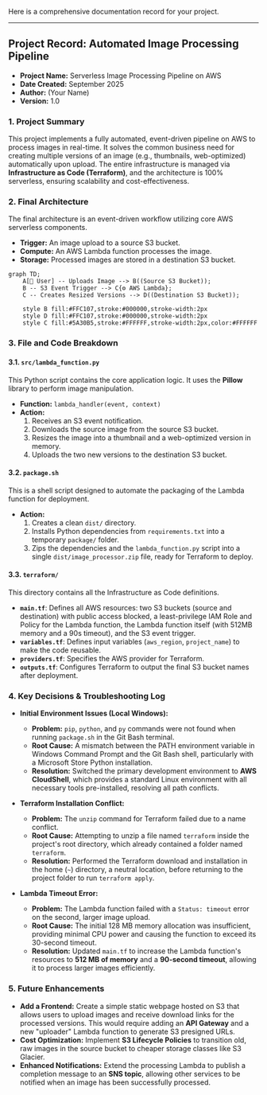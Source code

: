 Here is a comprehensive documentation record for your project.

-----

## Project Record: Automated Image Processing Pipeline

  * **Project Name:** Serverless Image Processing Pipeline on AWS
  * **Date Created:** September 2025
  * **Author:** (Your Name)
  * **Version:** 1.0

### 1\. Project Summary

This project implements a fully automated, event-driven pipeline on AWS to process images in real-time. It solves the common business need for creating multiple versions of an image (e.g., thumbnails, web-optimized) automatically upon upload. The entire infrastructure is managed via **Infrastructure as Code (Terraform)**, and the architecture is 100% serverless, ensuring scalability and cost-effectiveness.

### 2\. Final Architecture

The final architecture is an event-driven workflow utilizing core AWS serverless components.

  * **Trigger:** An image upload to a source S3 bucket.
  * **Compute:** An AWS Lambda function processes the image.
  * **Storage:** Processed images are stored in a destination S3 bucket.

<!-- end list -->

```mermaid
graph TD;
    A[👤 User] -- Uploads Image --> B((Source S3 Bucket));
    B -- S3 Event Trigger --> C{⚙️ AWS Lambda};
    C -- Creates Resized Versions --> D((Destination S3 Bucket));

    style B fill:#FFC107,stroke:#000000,stroke-width:2px
    style D fill:#FFC107,stroke:#000000,stroke-width:2px
    style C fill:#5A30B5,stroke:#FFFFFF,stroke-width:2px,color:#FFFFFF
```

### 3\. File and Code Breakdown

#### 3.1. `src/lambda_function.py`

This Python script contains the core application logic. It uses the **Pillow** library to perform image manipulation.

  * **Function:** `lambda_handler(event, context)`
  * **Action:**
    1.  Receives an S3 event notification.
    2.  Downloads the source image from the source S3 bucket.
    3.  Resizes the image into a thumbnail and a web-optimized version in memory.
    4.  Uploads the two new versions to the destination S3 bucket.

#### 3.2. `package.sh`

This is a shell script designed to automate the packaging of the Lambda function for deployment.

  * **Action:**
    1.  Creates a clean `dist/` directory.
    2.  Installs Python dependencies from `requirements.txt` into a temporary `package/` folder.
    3.  Zips the dependencies and the `lambda_function.py` script into a single `dist/image_processor.zip` file, ready for Terraform to deploy.

#### 3.3. `terraform/`

This directory contains all the Infrastructure as Code definitions.

  * **`main.tf`**: Defines all AWS resources: two S3 buckets (source and destination) with public access blocked, a least-privilege IAM Role and Policy for the Lambda function, the Lambda function itself (with 512MB memory and a 90s timeout), and the S3 event trigger.
  * **`variables.tf`**: Defines input variables (`aws_region`, `project_name`) to make the code reusable.
  * **`providers.tf`**: Specifies the AWS provider for Terraform.
  * **`outputs.tf`**: Configures Terraform to output the final S3 bucket names after deployment.

### 4\. Key Decisions & Troubleshooting Log

  * **Initial Environment Issues (Local Windows):**

      * **Problem:** `pip`, `python`, and `py` commands were not found when running `package.sh` in the Git Bash terminal.
      * **Root Cause:** A mismatch between the PATH environment variable in Windows Command Prompt and the Git Bash shell, particularly with a Microsoft Store Python installation.
      * **Resolution:** Switched the primary development environment to **AWS CloudShell**, which provides a standard Linux environment with all necessary tools pre-installed, resolving all path conflicts.

  * **Terraform Installation Conflict:**

      * **Problem:** The `unzip` command for Terraform failed due to a name conflict.
      * **Root Cause:** Attempting to unzip a file named `terraform` inside the project's root directory, which already contained a folder named `terraform`.
      * **Resolution:** Performed the Terraform download and installation in the home (`~`) directory, a neutral location, before returning to the project folder to run `terraform apply`.

  * **Lambda Timeout Error:**

      * **Problem:** The Lambda function failed with a `Status: timeout` error on the second, larger image upload.
      * **Root Cause:** The initial 128 MB memory allocation was insufficient, providing minimal CPU power and causing the function to exceed its 30-second timeout.
      * **Resolution:** Updated `main.tf` to increase the Lambda function's resources to **512 MB of memory** and a **90-second timeout**, allowing it to process larger images efficiently.

### 5\. Future Enhancements

  * **Add a Frontend:** Create a simple static webpage hosted on S3 that allows users to upload images and receive download links for the processed versions. This would require adding an **API Gateway** and a new "uploader" Lambda function to generate S3 presigned URLs.
  * **Cost Optimization:** Implement **S3 Lifecycle Policies** to transition old, raw images in the source bucket to cheaper storage classes like S3 Glacier.
  * **Enhanced Notifications:** Extend the processing Lambda to publish a completion message to an **SNS topic**, allowing other services to be notified when an image has been successfully processed.